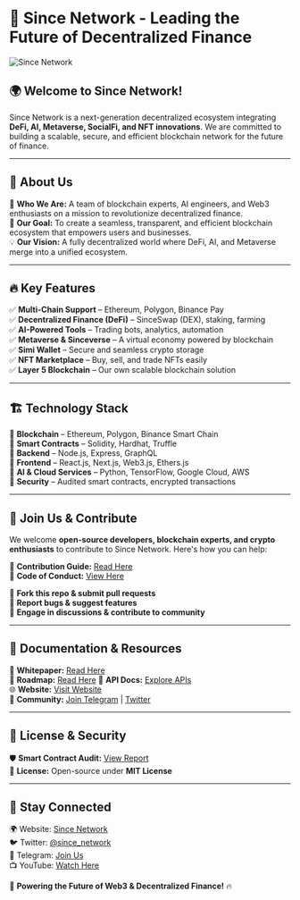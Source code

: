 # 🚀 Since Network - Leading the Future of Decentralized Finance

![Since Network](https://sincenetwork.pro)

## 🌍 Welcome to Since Network!
Since Network is a next-generation decentralized ecosystem integrating **DeFi, AI, Metaverse, SocialFi, and NFT innovations**. We are committed to building a scalable, secure, and efficient blockchain network for the future of finance. 

---

## 📜 About Us
👋 **Who We Are:** A team of blockchain experts, AI engineers, and Web3 enthusiasts on a mission to revolutionize decentralized finance.  
🎯 **Our Goal:** To create a seamless, transparent, and efficient blockchain ecosystem that empowers users and businesses.  
💡 **Our Vision:** A fully decentralized world where DeFi, AI, and Metaverse merge into a unified ecosystem.  

---

## 🔥 Key Features
✅ **Multi-Chain Support** – Ethereum, Polygon, Binance Pay  
✅ **Decentralized Finance (DeFi)** – SinceSwap (DEX), staking, farming  
✅ **AI-Powered Tools** – Trading bots, analytics, automation  
✅ **Metaverse & Sinceverse** – A virtual economy powered by blockchain  
✅ **Simi Wallet** – Secure and seamless crypto storage  
✅ **NFT Marketplace** – Buy, sell, and trade NFTs easily  
✅ **Layer 5 Blockchain** – Our own scalable blockchain solution  

---

## 🏗️ Technology Stack
🔹 **Blockchain** – Ethereum, Polygon, Binance Smart Chain  
🔹 **Smart Contracts** – Solidity, Hardhat, Truffle  
🔹 **Backend** – Node.js, Express, GraphQL  
🔹 **Frontend** – React.js, Next.js, Web3.js, Ethers.js  
🔹 **AI & Cloud Services** – Python, TensorFlow, Google Cloud, AWS  
🔹 **Security** – Audited smart contracts, encrypted transactions  

---

## 🤝 Join Us & Contribute
We welcome **open-source developers, blockchain experts, and crypto enthusiasts** to contribute to Since Network. Here's how you can help:

📜 **Contribution Guide:** [Read Here](https://sincenetwork.pro/)  
📜 **Code of Conduct:** [View Here](https://sincenetwork.pro/soon)  

🔹 **Fork this repo & submit pull requests**  
🔹 **Report bugs & suggest features**  
🔹 **Engage in discussions & contribute to community**  

---

## 📖 Documentation & Resources
📄 **Whitepaper:** [Read Here](https://sincenetwork.pro/soon)  
📄 **Roadmap:** [Read Here](https://sincenetwork.pro/roadmap) 
📄 **API Docs:** [Explore APIs](https://explore.sincenetwork.pro/)  
🌐 **Website:** [Visit Website](https://sincenetwork.pro/)  
💬 **Community:** [Join Telegram](https://t.me/sincenetwork) | [Twitter](https://twitter.com/since_network)  

---

## 📌 License & Security
🛡️ **Smart Contract Audit:** [View Report](https://sincenetwork.pro/audit)  
📜 **License:** Open-source under **MIT License**  

---

## 🔗 Stay Connected  
🌍 Website: [Since Network](https://sincenetwork.pro/)  
🐦 Twitter: [@since_network](https://twitter.com/since_network)  
💬 Telegram: [Join Us](https://t.me/sincenetwork)  
📺 YouTube: [Watch Here](https://youtube.com/sincenetwork)  

🚀 **Powering the Future of Web3 & Decentralized Finance!** 🔥
